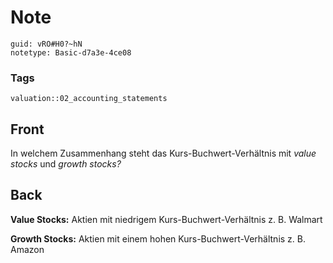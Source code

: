 # Note
```
guid: vRO#H0?~hN
notetype: Basic-d7a3e-4ce08
```

### Tags
```
valuation::02_accounting_statements
```

## Front
<p>In welchem Zusammenhang steht das Kurs-Buchwert-Verhältnis mit
<i>value stocks</i> und <i>growth stocks?</i>

## Back
<p><b>Value Stocks:</b> Aktien mit niedrigem
Kurs-Buchwert-Verhältnis z. B. Walmart
<p><b>Growth Stocks:</b> Aktien mit einem hohen
Kurs-Buchwert-Verhältnis z. B. Amazon
